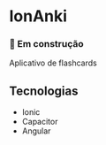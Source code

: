 # IonAnki

### 🚧 Em construção
Aplicativo de flashcards

## Tecnologias
* Ionic
* Capacitor
* Angular